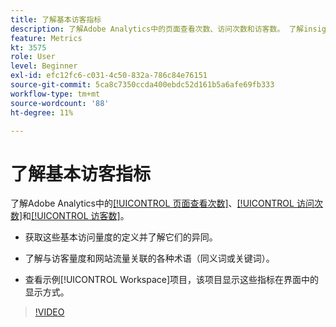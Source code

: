 ```yaml
---
title: 了解基本访客指标
description: 了解Adobe Analytics中的页面查看次数、访问次数和访客数。 了解insight中的基本访客指标，以帮助您了解网站流量。
feature: Metrics
kt: 3575
role: User
level: Beginner
exl-id: efc12fc6-c031-4c50-832a-786c84e76151
source-git-commit: 5ca8c7350ccda400ebdc52d161b5a6afe69fb333
workflow-type: tm+mt
source-wordcount: '88'
ht-degree: 11%

---
```


# 了解基本访客指标

了解Adobe Analytics中的[[!UICONTROL 页面查看次数]](https://experienceleague.adobe.com/docs/analytics/components/metrics/page-views.html?lang=zh-Hans)、[[!UICONTROL 访问次数]](https://experienceleague.adobe.com/docs/analytics/components/metrics/visits.html?lang=zh-Hans)和[[!UICONTROL 访客数]](https://experienceleague.adobe.com/docs/analytics/components/metrics/unique-visitors.html?lang=zh-Hans)。

* 获取这些基本访问量度的定义并了解它们的异同。

* 了解与访客量度和网站流量关联的各种术语（同义词或关键词）。

* 查看示例[!UICONTROL Workspace]项目，该项目显示这些指标在界面中的显示方式。

>[!VIDEO](https://video.tv.adobe.com/v/28774/?quality=12&learn=on)
